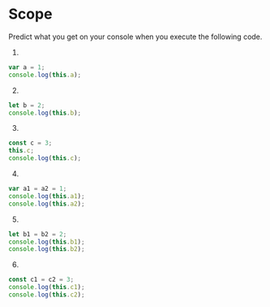 # Scope

Predict what you get on your console when you execute the following code.

1.

```js
var a = 1;
console.log(this.a);
```

2.

```js
let b = 2;
console.log(this.b);
```

3.

```js
const c = 3;
this.c;
console.log(this.c);
```


4.

```js
var a1 = a2 = 1;
console.log(this.a1);
console.log(this.a2);
```

5.

```js
let b1 = b2 = 2;
console.log(this.b1);
console.log(this.b2);
```

6.

```js
const c1 = c2 = 3;
console.log(this.c1);
console.log(this.c2);
```
